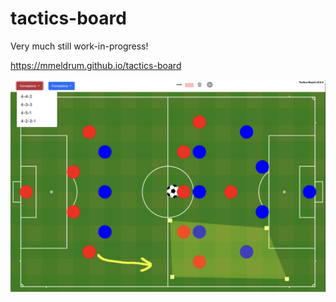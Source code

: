 # tactics-board
Very much still work-in-progress!

https://mmeldrum.github.io/tactics-board

![Example Screen](docs/example.png "Tactics Board")
